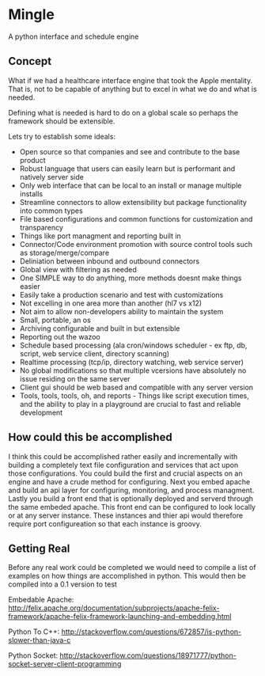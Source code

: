# Mingle
A python interface and schedule engine

## Concept
What if we had a healthcare interface engine that took the Apple mentality. That is, not to be capable of anything but to excel in what we do and what is needed.

Defining what is needed is hard to do on a global scale so perhaps the framework should be extensible. 

Lets try to establish some ideals:
* Open source so that companies and see and contribute to the base product
* Robust language that users can easily learn but is performant and natively server side
* Only web interface that can be local to an install or manage multiple installs
* Streamline connectors to allow extensibility but package functionality into common types
* File based configurations and common functions for customization and transparency
* Things like port managment and reporting built in
* Connector/Code environment promotion with source control tools such as storage/merge/compare
* Deliniation between inbound and outbound connectors
* Global view with filtering as needed
* One SIMPLE way to do anything, more methods doesnt make things easier
* Easily take a production scenario and test with customizations
* Not excelling in one area more than another (hl7 vs x12)
* Not aim to allow non-developers ability to maintain the system
* Small, portable, an os
* Archiving configurable and built in but extensible
* Reporting out the wazoo
* Schedule based processing (ala cron/windows scheduler - ex ftp, db, script, web service client, directory scanning)
* Realtime processing (tcp/ip, directory watching, web service server)
* No global modifications so that multiple vcersions have absolutely no issue residing on the same server
* Client gui should be web based and compatible with any server version
* Tools, tools, tools, oh, and reports - Things like script execution times, and the ability to play in a playground are crucial to fast and reliable development


## How could this be accomplished
I think this could be accomplished rather easily and incrementally with building a completely text file configuration and services that act upon those configurations. You could build the first and crucial aspects on an engine and have a crude method for configuring. Next you embed apache and build an api layer for configuring, monitoring, and process managment. Lastly you build a front end that is optionally deployed and serverd through the same embeded apache. This front end can be configured to look locally or at any server instance. These instances and thier api would therefore require port configureation so that each instance is groovy. 

## Getting Real
Before any real work could be completed we would need to compile a list of examples on how things are accomplished in python. This would then be compiled into a 0.1 version to test


Embedable Apache:
http://felix.apache.org/documentation/subprojects/apache-felix-framework/apache-felix-framework-launching-and-embedding.html

Python To C++:
http://stackoverflow.com/questions/672857/is-python-slower-than-java-c

Python Socket:
http://stackoverflow.com/questions/18971777/python-socket-server-client-programming
